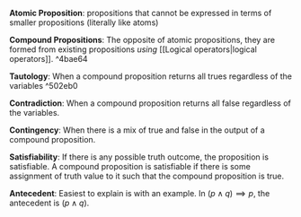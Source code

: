 **Atomic Proposition**: propositions that cannot be expressed in terms of smaller propositions (literally like atoms)

**Compound Propositions**: The opposite of atomic propositions, they are formed from existing propositions *using* [[Logical operators|logical operators]]. ^4bae64

**Tautology**: When a compound proposition returns all trues regardless of the variables ^502eb0

**Contradiction**: When a compound proposition returns all false regardless of the variables.

**Contingency**: When there is a mix of true and false in the output of a compound proposition.

**Satisfiability**: If there is any possible truth outcome, the proposition is satisfiable. A compound proposition is satisfiable if there is some assignment of truth value to it such that the compound proposition is true.

**Antecedent**: Easiest to explain is with an example. In $(p\wedge q) \implies p$, the antecedent is $(p\wedge q)$.